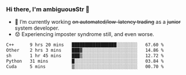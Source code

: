 ### Hi there, I'm ambiguou~~s~~Str 👋

<!--
**ambiguoustexture/ambiguoustexture** is a ✨ _special_ ✨ repository because its `README.md` (this file) appears on your GitHub profile.

Here are some ideas to get you started:
-->
- 🔭 I’m currently working ~~on automated/low-latency trading~~ as a ~~junior~~ system developer.
- :worried: Experiencing imposter syndrome still, and even worse.

<!--START_SECTION:waka-->

```txt
C++      9 hrs 20 mins   █████████████████░░░░░░░░   67.60 %
Other    2 hrs 3 mins    ███▓░░░░░░░░░░░░░░░░░░░░░   14.86 %
sh       1 hr 45 mins    ███▒░░░░░░░░░░░░░░░░░░░░░   12.72 %
Python   31 mins         █░░░░░░░░░░░░░░░░░░░░░░░░   03.84 %
Cuda     5 mins          ▒░░░░░░░░░░░░░░░░░░░░░░░░   00.70 %
```

<!--END_SECTION:waka-->
